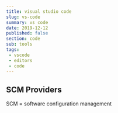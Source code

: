```yaml
---
title: visual studio code
slug: vs-code
summary: vs code
date: 2019-12-12
published: false
section: code
sub: tools
tags:
 - vscode
 - editors
 - code
---
```


## SCM Providers

SCM = software configuration management